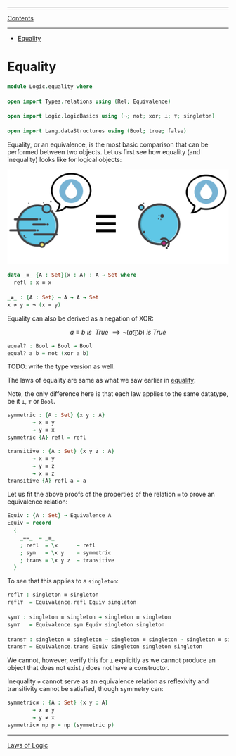****
[Contents](contents.html)

<!-- START doctoc generated TOC please keep comment here to allow auto update -->
<!-- DON'T EDIT THIS SECTION, INSTEAD RE-RUN doctoc TO UPDATE -->
****

- [Equality](#equality)

<!-- END doctoc generated TOC please keep comment here to allow auto update -->


# Equality

```agda
module Logic.equality where

open import Types.relations using (Rel; Equivalence)

open import Logic.logicBasics using (¬; not; xor; ⟂; ⊤; singleton)

open import Lang.dataStructures using (Bool; true; false)
```

Equality, or an equivalence, is the most basic comparison that can be performed between two objects. Let us first see how equality (and inequality) looks like for logical objects:

![equality](equality.png)

```agda
data _≡_ {A : Set}(x : A) : A → Set where
  refl : x ≡ x

_≢_ : {A : Set} → A → A → Set
x ≢ y = ¬ (x ≡ y)
```

Equality can also be derived as a negation of XOR:

$$
a \equiv b ~is~ ~True~ \implies ¬ (a \bigoplus b) ~is~ True
$$

```agda
equal? : Bool → Bool → Bool
equal? a b = not (xor a b)
```

TODO: write the type version as well.

The laws of equality are same as what we saw earlier in [equality](Types.equality.html):

Note, the only difference here is that each law applies to the same datatype, be it `⟂`, `⊤` or `Bool`.

```agda
symmetric : {A : Set} {x y : A}
        → x ≡ y
        → y ≡ x
symmetric {A} refl = refl
```

```agda
transitive : {A : Set} {x y z : A}
        → x ≡ y
        → y ≡ z
        → x ≡ z
transitive {A} refl a = a
```

Let us fit the above proofs of the properties of the relation `≡` to prove an equivalence relation:

```agda
Equiv : {A : Set} → Equivalence A
Equiv = record
  {
    _==_  = _≡_
    ; refl  = \x      → refl
    ; sym   = \x y    → symmetric
    ; trans = \x y z  → transitive
  }
```

To see that this applies to a `singleton`:

```agda
refl⊤ : singleton ≡ singleton
refl⊤  = Equivalence.refl Equiv singleton

sym⊤ : singleton ≡ singleton → singleton ≡ singleton
sym⊤   = Equivalence.sym Equiv singleton singleton

trans⊤ : singleton ≡ singleton → singleton ≡ singleton → singleton ≡ singleton
trans⊤ = Equivalence.trans Equiv singleton singleton singleton
```

We cannot, however, verify this for `⟂` explicitly as we cannot produce an object that does not exist / does not have a constructor.

Inequality `≢` cannot serve as an equivalence relation as reflexivity and transitivity cannot be satisfied, though symmetry can:

```agda
symmetric≢ : {A : Set} {x y : A}
        → x ≢ y
        → y ≢ x
symmetric≢ np p = np (symmetric p)
```

****
[Laws of Logic](./Logic.laws.html)

